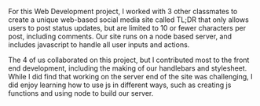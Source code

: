 For this Web Development project, I worked with 3 other classmates to create a unique web-based social media site called TL;DR that
only allows users to post status updates, but are limited to 10 or fewer characters per post, including comments.
Our site runs on a node based server, and includes javascript to handle all user inputs and actions. 

The 4 of us collaborated on this project, but I contributed most to the front end development, including the making of our 
handlebars and stylesheet. While I did find that working on the server end of the site was challenging, I did enjoy learning how 
to use js in different ways, such as creating js functions and using node to build our server.
